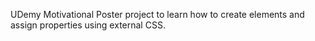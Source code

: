 UDemy Motivational Poster project to learn how to create elements and assign properties using external CSS.
